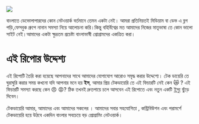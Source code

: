 ![](https://user-images.githubusercontent.com/7611746/82744130-38b0fd80-9d96-11ea-8223-62d62a56566f.png)

বাংলাতে ডেভোলাপারদের কোন নেটওয়ার্ক বর্তমানে তেমন একটা নেই। আমরা প্রতিনিয়তই মিডিয়াম বা ডেভ এ ব্লগ পড়ি,ফেসবুক গ্রুপে নানান সমস্যা নিয়ে আলোচনা করি।কিন্তু বহির্বিশ্বের মত আমাদের নিজের মাতৃভাষা তে কোন ভালো সাইট নেই।আমাদের একটা ক্ষুদ্রতম প্রচেষ্টা বাংলাভাষী প্রোগ্রামদের একত্রিত করা।


# এই রিপোর উদ্দেশ্য
এই রিপোটি তৈরি করা হয়েছে আপনাদের সাথে আমাদের যোগাযোগ আরোও সমৃদ্ধ করার উদ্দেশ্যে। টেক ডায়েরি তে ঘুরাঘুরি করার সময় কখনো যদি আপনার মনে হয় **ইস**, আমার প্রিয় টেকডায়েরি তে এই ফিচারটি নেই কেন 😿 ? এই ফিচারটি সমস্যা করছে কেন 😠 😡? ঠিক তখনই দ্রুতপায়ে চলে আসবেন এই রিপোতে এবং নতুন একটি [ইস্যু]() ছুঁড়ে দিবেন।

টেকডায়েরি আমার, আমাদের এবং আমাদের সকলের । আমাদের সবার সহযোগিতা , কন্ট্রিবিউশন এবং পরামর্শে টেকডায়েরি হয়ে উঠবে একদিন বাংলার সবচেয়ে বড় প্রোগ্রামিং নেটওয়ার্ক।

